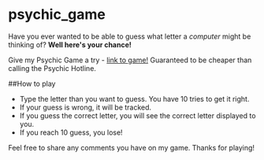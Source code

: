 # psychic_game
Have you ever wanted to be able to guess what letter a *computer* might be thinking of?
**Well here's your chance!**

Give my Psychic Game a try - [link to game!](https://peteawalk.github.io/psychic_game/)
Guaranteed to be cheaper than calling the Psychic Hotline.

##How to play
* Type the letter than you want to guess. You have 10 tries to get it right.
* If your guess is wrong, it will be tracked.
* If you guess the correct letter, you will see the correct letter displayed to you.
* If you reach 10 guess, you lose!

Feel free to share any comments you have on my game. Thanks for playing!
